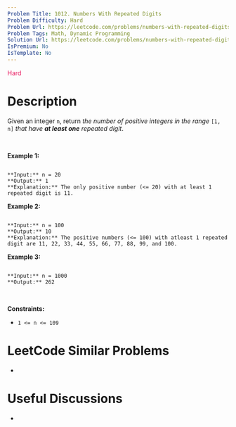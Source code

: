 ```yaml
---
Problem Title: 1012. Numbers With Repeated Digits
Problem Difficulty: Hard
Problem Url: https://leetcode.com/problems/numbers-with-repeated-digits/
Problem Tags: Math, Dynamic Programming
Solution Url: https://leetcode.com/problems/numbers-with-repeated-digits/solution/
IsPremium: No
IsTemplate: No
---
```


<span style="color: rgb(233, 30, 99);">Hard</span>

# Description

Given an integer `n`, return *the number of positive integers in the range* `[1, n]` *that have **at least one** repeated digit*.


 


**Example 1:**



```

**Input:** n = 20
**Output:** 1
**Explanation:** The only positive number (<= 20) with at least 1 repeated digit is 11.

```

**Example 2:**



```

**Input:** n = 100
**Output:** 10
**Explanation:** The positive numbers (<= 100) with atleast 1 repeated digit are 11, 22, 33, 44, 55, 66, 77, 88, 99, and 100.

```

**Example 3:**



```

**Input:** n = 1000
**Output:** 262

```

 


**Constraints:**


* `1 <= n <= 109`




# LeetCode Similar Problems

- []()

# Useful Discussions

- []()
